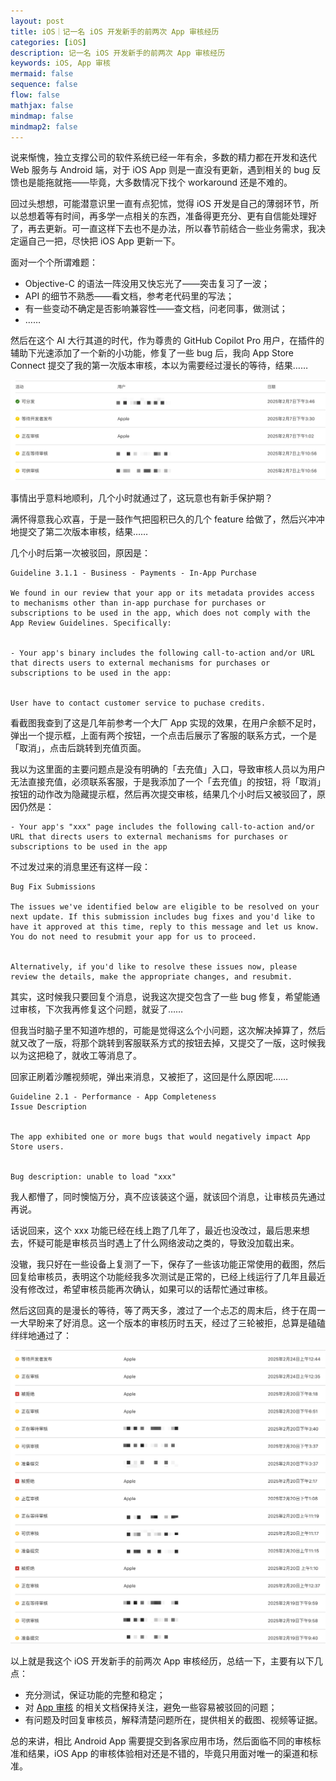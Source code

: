 ```yaml
---
layout: post
title: iOS｜记一名 iOS 开发新手的前两次 App 审核经历
categories: [iOS]
description: 记一名 iOS 开发新手的前两次 App 审核经历
keywords: iOS, App 审核
mermaid: false
sequence: false
flow: false
mathjax: false
mindmap: false
mindmap2: false
---
```


说来惭愧，独立支撑公司的软件系统已经一年有余，多数的精力都在开发和迭代 Web 服务与 Android 端，对于 iOS App 则是一直没有更新，遇到相关的 bug 反馈也是能拖就拖——毕竟，大多数情况下找个 workaround 还是不难的。

回过头想想，可能潜意识里一直有点犯怵，觉得 iOS 开发是自己的薄弱环节，所以总想着等有时间，再多学一点相关的东西，准备得更充分、更有自信能处理好了，再去更新。可一直这样下去也不是办法，所以春节前结合一些业务需求，我决定逼自己一把，尽快把 iOS App 更新一下。

面对一个个所谓难题：

- Objective-C 的语法一阵没用又快忘光了——突击复习了一波；
- API 的细节不熟悉——看文档，参考老代码里的写法；
- 有一些变动不确定是否影响兼容性——查文档，问老同事，做测试；
- ……

然后在这个 AI 大行其道的时代，作为尊贵的 GitHub Copilot Pro 用户，在插件的辅助下光速添加了一个新的小功能，修复了一些 bug 后，我向 App Store Connect 提交了我的第一次版本审核，本以为需要经过漫长的等待，结果……

![](/images/posts/ios/app-review-1.png)

事情出乎意料地顺利，几个小时就通过了，这玩意也有新手保护期？

满怀得意我心欢喜，于是一鼓作气把囤积已久的几个 feature 给做了，然后兴冲冲地提交了第二次版本审核，结果……

几个小时后第一次被驳回，原因是：

```
Guideline 3.1.1 - Business - Payments - In-App Purchase

We found in our review that your app or its metadata provides access to mechanisms other than in-app purchase for purchases or subscriptions to be used in the app, which does not comply with the App Review Guidelines. Specifically:


- Your app's binary includes the following call-to-action and/or URL that directs users to external mechanisms for purchases or subscriptions to be used in the app:


User have to contact customer service to puchase credits.
```

看截图我查到了这是几年前参考一个大厂 App 实现的效果，在用户余额不足时，弹出一个提示框，上面有两个按钮，一个点击后展示了客服的联系方式，一个是「取消」，点击后跳转到充值页面。

我以为这里面的主要问题点是没有明确的「去充值」入口，导致审核人员以为用户无法直接充值，必须联系客服，于是我添加了一个「去充值」的按钮，将「取消」按钮的动作改为隐藏提示框，然后再次提交审核，结果几个小时后又被驳回了，原因仍然是：

```
- Your app's "xxx" page includes the following call-to-action and/or URL that directs users to external mechanisms for purchases or subscriptions to be used in the app
```

不过发过来的消息里还有这样一段：

```
Bug Fix Submissions

The issues we've identified below are eligible to be resolved on your next update. If this submission includes bug fixes and you'd like to have it approved at this time, reply to this message and let us know. You do not need to resubmit your app for us to proceed.


Alternatively, if you'd like to resolve these issues now, please review the details, make the appropriate changes, and resubmit.
```

其实，这时候我只要回复个消息，说我这次提交包含了一些 bug 修复，希望能通过审核，下次我再修复这个问题，就妥了……

但我当时脑子里不知道咋想的，可能是觉得这么个小问题，这次解决掉算了，然后就又改了一版，将那个跳转到客服联系方式的按钮去掉，又提交了一版，这时候我以为这把稳了，就收工等消息了。

回家正刷着沙雕视频呢，弹出来消息，又被拒了，这回是什么原因呢……

```
Guideline 2.1 - Performance - App Completeness
Issue Description


The app exhibited one or more bugs that would negatively impact App Store users.


Bug description: unable to load "xxx"
```

我人都懵了，同时懊恼万分，真不应该装这个逼，就该回个消息，让审核员先通过再说。

话说回来，这个 xxx 功能已经在线上跑了几年了，最近也没改过，最后思来想去，怀疑可能是审核员当时遇上了什么网络波动之类的，导致没加载出来。

没辙，我只好在一些设备上复测了一下，保存了一些该功能正常使用的截图，然后回复给审核员，表明这个功能经我多次测试是正常的，已经上线运行了几年且最近没有修改过，希望审核员能再次确认，如果可以的话帮忙通过审核。

然后这回真的是漫长的等待，等了两天多，渡过了一个忐忑的周末后，终于在周一一大早盼来了好消息。这一个版本的审核历时五天，经过了三轮被拒，总算是磕磕绊绊地通过了：

![](/images/posts/ios/app-review-2.png)

以上就是我这个 iOS 开发新手的前两次 App 审核经历，总结一下，主要有以下几点：

- 充分测试，保证功能的完整和稳定；
- 对 [App 审核](https://developer.apple.com/cn/distribute/app-review/) 的相关文档保持关注，避免一些容易被驳回的问题；
- 有问题及时回复审核员，解释清楚问题所在，提供相关的截图、视频等证据。

总的来讲，相比 Android App 需要提交到各家应用市场，然后面临不同的审核标准和结果，iOS App 的审核体验相对还是不错的，毕竟只用面对唯一的渠道和标准。